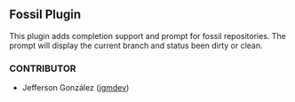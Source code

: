 ## Fossil Plugin

This plugin adds completion support and prompt for fossil repositories.
The prompt will display the current branch and status been dirty or clean.

### CONTRIBUTOR
 - Jefferson González ([jgmdev](https://github.com/jgmdev))
